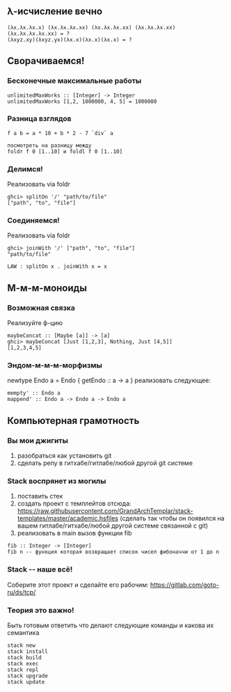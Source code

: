## λ-исчисление вечно

```
(λx.λx.λx.x) (λx.λx.λx.xx) (λx.λx.λx.xx) (λx.λx.λx.xx) (λx.λx.λx.λx.xx) = ?
(λxyz.xy)(λxyz.yx)(λx.x)(λx.x)(λx.x) = ?
```

## Сворачиваемся!

### Бесконечные максимальные работы
```
unlimitedMaxWorks :: [Integer] -> Integer
unlimitedMaxWorks [1,2, 1000000, 4, 5] = 1000000
```

### Разница взглядов
```
f a b = a * 10 + b * 2 - 7 `div` a

посмотреть на разницу между
foldr f 0 [1..10] и foldl f 0 [1..10]
```

### Делимся!
Реализовать via foldr
```
ghci> splitOn '/' "path/to/file"
["path", "to", "file"]
```

### Соединяемся!
Реализовать via foldr
```
ghci> joinWith '/' ["path", "to", "file"]
"path/to/file"

LAW : splitOn x . joinWith x = x
```


## М-м-м-моноиды
### Возможная связка
Реализуйте ф-цию
```
maybeConcat :: [Maybe [a]] -> [a]
ghci> maybeConcat [Just [1,2,3], Nothing, Just [4,5]]
[1,2,3,4,5]
```

### Эндом-м-м-м-морфизмы
newtype Endo a = Endo { getEndo :: a -> a }
реализовать следующее:
```
mempty' :: Endo a 
mappend' :: Endo a -> Endo a -> Endo a
```

## Компьютерная грамотность

### Вы мои джигиты

1. разобраться как установить git
2. сделать репу в гитхабе/гитлабе/любой другой git системе

### Stack воспрянет из могилы
1. поставить стек
2. создать проект с темплейтов отсюда: https://raw.githubusercontent.com/GrandArchTemplar/stack-templates/master/academic.hsfiles (сделать так чтобы он появился на вашем гитлабе/гитхабе/любой другой системе связанной с git)
3. реализовать в main вызов функции fib
```
fib :: Integer -> [Integer]
fib n -- функция которая возвращает список чисел фибоначчи от 1 до n
```

### Stack -- наше всё!

Соберите этот проект и сделайте его рабочим:
https://gitlab.com/goto-ru/ds/tcp/


### Теория это важно!

Быть готовым ответить что делают следующие команды и какова их семантика
```
stack new
stack install
stack build
stack exec
stack repl
stack upgrade
stack update
```
